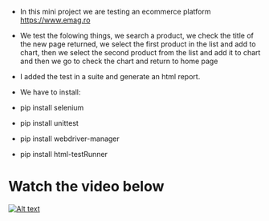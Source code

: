 - In this mini project we are testing an ecommerce platform https://www.emag.ro
- We test the folowing things, we search a product, we check the title of the new page returned, we select the first product in the list and add to chart, then we select the second product from the list and add it to chart and then we go to check the chart and return to home page
- I added the test in a suite and generate an html report.

- We have to install:
- pip install selenium
- pip install unittest
- pip install webdriver-manager
- pip install html-testRunner


# Watch the video below
[![Alt text](https://www.howtogeek.com/wp-content/uploads/2021/06/youtube_hero_1200x675.jpg?width=1198&trim=1,1&bg-color=000&pad=1,1)](https://youtu.be/15grGY3ZxZo)

